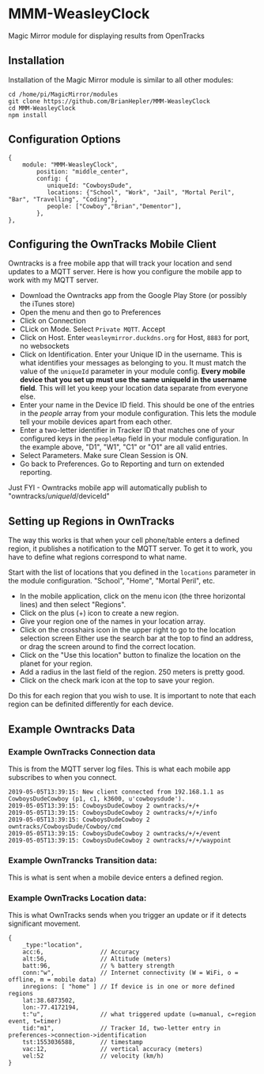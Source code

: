 # MMM-WeasleyClock
Magic Mirror module for displaying results from OpenTracks

## Installation 
Installation of the Magic Mirror module is similar to all other modules:
```
cd /home/pi/MagicMirror/modules
git clone https://github.com/BrianHepler/MMM-WeasleyClock
cd MMM-WeasleyClock
npm install
```


## Configuration Options 
```
{
    module: "MMM-WeasleyClock",
        position: "middle_center",
        config: {
           uniqueId: "CowboysDude",
           locations: {"School", "Work", "Jail", "Mortal Peril", "Bar", "Travelling", "Coding"},
           people: ["Cowboy","Brian","Dementor"],
        },
},
```

## Configuring the OwnTracks Mobile Client 
Owntracks is a free mobile app that will track your location and send updates to a MQTT server. Here is how you configure the mobile app to work with my MQTT server.

* Download the Owntracks app from the Google Play Store (or possibly the iTunes store)
* Open the menu and then go to Preferences
* Click on Connection
* CLick on Mode. Select `Private MQTT`. Accept
* Click on Host. Enter `weasleymirror.duckdns.org` for Host, `8883` for port, no websockets
* Click on Identification. Enter your Unique ID in the username. This is what identifies your messages as belonging to you. It must match the value of the `uniqueId` parameter in your module config. **Every mobile device that you set up must use the same uniqueId in the username field**. This will let you keep your location data separate from everyone else.
* Enter your name in the Device ID field. This should be one of the entries in the *people* array from your module configuration. This lets the module tell your mobile devices apart from each other.
* Enter a two-letter identifier in Tracker ID that matches one of your configured keys in the `peopleMap` field in your module configuration. In the example above, "D1", "W1", "C1" or "O1" are all valid entries.
* Select Parameters. Make sure Clean Session is ON.
* Go back to Preferences. Go to Reporting and turn on extended reporting.

Just FYI - Owntracks mobile app will automatically publish to "owntracks/*uniqueId*/deviceId"

## Setting up Regions in OwnTracks
The way this works is that when your cell phone/table enters a defined region, it publishes a notification to the MQTT server. To get it to work, you have to define what regions correspond to what name.

Start with the list of locations that you defined in the `locations` parameter in the module configuration. "School", "Home", "Mortal Peril", etc. 
* In the mobile application, click on the menu icon (the three horizontal lines) and then select "Regions". 
* Click on the plus (+) icon to create a new region. 
* Give your region one of the names in your location array. 
* Click on the crosshairs icon in the upper right to go to the location selection screen Either use the search bar at the top to find an address, or drag the screen around to find the correct location.
* Click on the "Use this location" button to finalize the location on the planet for your region.
* Add a radius in the last field of the region. 250 meters is pretty good.
* Click on the check mark icon at the top to save your region.

Do this for each region that you wish to use. It is important to note that each region can be definited differently for each device.

## Example Owntracks Data
### Example OwnTracks Connection data
This is from the MQTT server log files. This is what each mobile app subscribes to when you connect.
```
2019-05-05T13:39:15: New client connected from 192.168.1.1 as CowboysDudeCowboy (p1, c1, k3600, u'cowboysdude').
2019-05-05T13:39:15: CowboysDudeCowboy 2 owntracks/+/+
2019-05-05T13:39:15: CowboysDudeCowboy 2 owntracks/+/+/info
2019-05-05T13:39:15: CowboysDudeCowboy 2 owntracks/CowboysDude/Cowboy/cmd
2019-05-05T13:39:15: CowboysDudeCowboy 2 owntracks/+/+/event
2019-05-05T13:39:15: CowboysDudeCowboy 2 owntracks/+/+/waypoint
```

### Example OwnTrancks Transition data:
This is what is sent when a mobile device enters a defined region.

### Example OwnTracks Location data: 
This is what OwnTracks sends when you trigger an update or if it detects significant movement.
```
{
    _type:"location",
    acc:6,                // Accuracy
    alt:56,               // Altitude (meters)
    batt:96,              // % battery strength
    conn:"w",             // Internet connectivity (W = WiFi, o = offline, m = mobile data)
    inregions: [ "home" ] // If device is in one or more defined regions
    lat:38.6873502,
    lon:-77.4172194,
    t:"u",                // what triggered update (u=manual, c=region event, t=timer)
    tid:"m1",             // Tracker Id, two-letter entry in preferences->connection->identification
    tst:1553036588,       // timestamp
    vac:12,               // vertical accuracy (meters)
    vel:52                // velocity (km/h)
}
```
